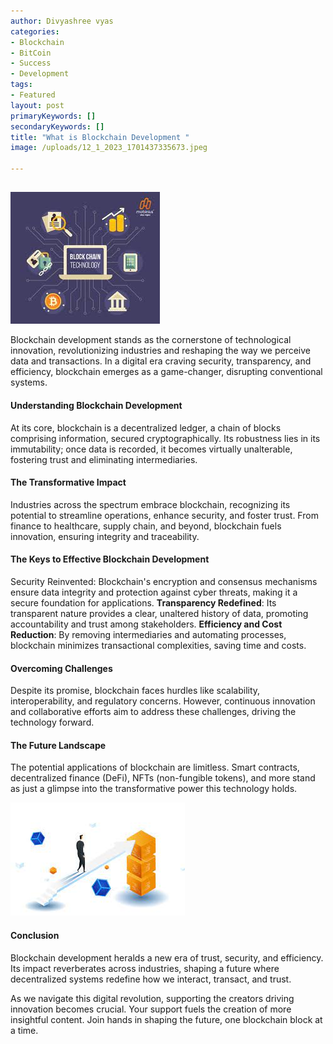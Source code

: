 ```yaml
---
author: Divyashree vyas
categories: 
- Blockchain 
- BitCoin 
- Success 
- Development 
tags: 
- Featured 
layout: post
primaryKeywords: []
secondaryKeywords: []
title: "What is Blockchain Development "
image: /uploads/12_1_2023_1701437335673.jpeg

---
```

## 
![img](/uploads/12_1_2023_1701437317003.jpeg)

Blockchain development stands as the cornerstone of technological innovation, revolutionizing industries and reshaping the way we perceive data and transactions. In a digital era craving security, transparency, and efficiency, blockchain emerges as a game-changer, disrupting conventional systems.
#### Understanding Blockchain Development
At its core, blockchain is a decentralized ledger, a chain of blocks comprising information, secured cryptographically. Its robustness lies in its immutability; once data is recorded, it becomes virtually unalterable, fostering trust and eliminating intermediaries.
#### The Transformative Impact
Industries across the spectrum embrace blockchain, recognizing its potential to streamline operations, enhance security, and foster trust. From finance to healthcare, supply chain, and beyond, blockchain fuels innovation, ensuring integrity and traceability.
#### The Keys to Effective Blockchain Development
Security Reinvented: Blockchain's encryption and consensus mechanisms ensure data integrity and protection against cyber threats, making it a secure foundation for applications.
**Transparency Redefined**: Its transparent nature provides a clear, unaltered history of data, promoting accountability and trust among stakeholders.
**Efficiency and Cost Reduction**: By removing intermediaries and automating processes, blockchain minimizes transactional complexities, saving time and costs.
#### Overcoming Challenges
Despite its promise, blockchain faces hurdles like scalability, interoperability, and regulatory concerns. However, continuous innovation and collaborative efforts aim to address these challenges, driving the technology forward.
#### The Future Landscape
The potential applications of blockchain are limitless. Smart contracts, decentralized finance (DeFi), NFTs (non-fungible tokens), and more stand as just a glimpse into the transformative power this technology holds.

![img](/uploads/12_1_2023_1701437355161.jpeg)

#### Conclusion
Blockchain development heralds a new era of trust, security, and efficiency. Its impact reverberates across industries, shaping a future where decentralized systems redefine how we interact, transact, and trust.

As we navigate this digital revolution, supporting the creators driving innovation becomes crucial. Your support fuels the creation of more insightful content. Join hands in shaping the future, one blockchain block at a time.
